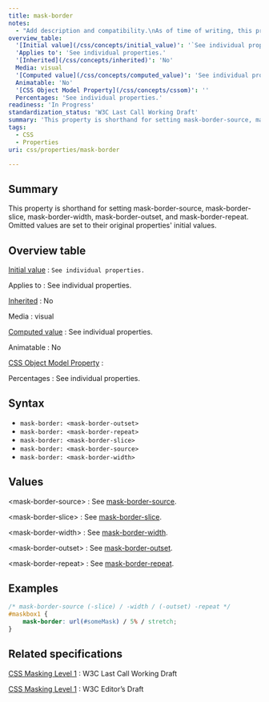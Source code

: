 ```yaml
---
title: mask-border
notes:
  - "Add description and compatibility.\nAs of time of writing, this property is not yet implemented in most browsers."
overview_table:
  '[Initial value](/css/concepts/initial_value)': '`See individual properties.`'
  'Applies to': 'See individual properties.'
  '[Inherited](/css/concepts/inherited)': 'No'
  Media: visual
  '[Computed value](/css/concepts/computed_value)': 'See individual properties.'
  Animatable: 'No'
  '[CSS Object Model Property](/css/concepts/cssom)': ''
  Percentages: 'See individual properties.'
readiness: 'In Progress'
standardization_status: 'W3C Last Call Working Draft'
summary: 'This property is shorthand for setting mask-border-source, mask-border-slice, mask-border-width, mask-border-outset, and mask-border-repeat. Omitted values are set to their original properties'' initial values.'
tags:
  - CSS
  - Properties
uri: css/properties/mask-border

---
```

## Summary

This property is shorthand for setting mask-border-source, mask-border-slice, mask-border-width, mask-border-outset, and mask-border-repeat. Omitted values are set to their original properties' initial values.

## Overview table

[Initial value](/css/concepts/initial_value)
:   `See individual properties.`

Applies to
:   See individual properties.

[Inherited](/css/concepts/inherited)
:   No

Media
:   visual

[Computed value](/css/concepts/computed_value)
:   See individual properties.

Animatable
:   No

[CSS Object Model Property](/css/concepts/cssom)
:

Percentages
:   See individual properties.

## Syntax

-   `mask-border: <mask-border-outset>`
-   `mask-border: <mask-border-repeat>`
-   `mask-border: <mask-border-slice>`
-   `mask-border: <mask-border-source>`
-   `mask-border: <mask-border-width>`

## Values

\<mask-border-source\>
:   See [mask-border-source](/css/properties/mask-border-source).

\<mask-border-slice\>
:   See [mask-border-slice](/css/properties/mask-border-slice).

\<mask-border-width\>
:   See [mask-border-width](/css/properties/mask-border-width).

\<mask-border-outset\>
:   See [mask-border-outset](/css/properties/mask-border-outset).

\<mask-border-repeat\>
:   See [mask-border-repeat](/css/properties/mask-border-repeat).

## Examples

``` css
/* mask-border-source (-slice) / -width / (-outset) -repeat */
#maskbox1 {
    mask-border: url(#someMask) / 5% / stretch;
}
```

## Related specifications

[CSS Masking Level 1](http://www.w3.org/TR/css-masking-1/)
:   W3C Last Call Working Draft

[CSS Masking Level 1](http://dev.w3.org/fxtf/css-masking-1/)
:   W3C Editor’s Draft
